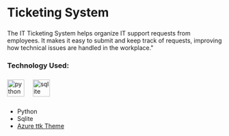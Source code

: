 ###

<h1 align="left">Ticketing System</h1>

###

<p>The IT Ticketing System helps organize IT support requests from employees. It makes it easy to submit and keep track of requests, improving how technical issues are handled in the workplace."</p>

###

<h3 align="left">Technology Used:</h3>

###

<div align="left">
  <img src="https://skillicons.dev/icons?i=py" height="40" alt="python logo"  />
  <img width="12" />
  <img src="https://skillicons.dev/icons?i=sqlite" height="40" alt="sqlite logo"  />
</div>

###
<ul>
  <li>Python</li>
  <li>Sqlite</li>
  <li><a align="left" href="https://github.com/rdbende/Azure-ttk-theme" target="blank">Azure ttk Theme</a></li>
<ul>